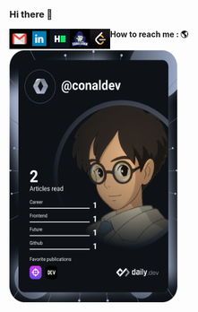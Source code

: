 ### Hi there 👋


**How to reach me : 🌎**
[<img align="left" alt="gmail" width="36px" height="36px"  src="icons/gmail.png"/>](mailto:conaldeveloper@gmail.com)
[<img align="left" alt="linkedin" width="36px" height="36px" src="icons/in.png" />](https://www.linkedin.com/in/minhconaldds/)
[<img align="left" alt="hackerrank" width="36px" height="36px" src="icons/HackerRank.png" />](https://www.hackerrank.com/ConelDev)
[<img align="left" alt="codelearn" width="36px" height="36px" src="icons/codelearn.png" />](https://codelearn.io/profile/689528)
[<img align="left" alt="leetcode" width="36px" height="36px" src="icons/leetcode.png" />](https://leetcode.com/ConalDev/)
<br />

<a href="https://app.daily.dev/conaldev"><img src="https://github.com/conaldev/conaldev/blob/master/devcard.svg" width="300" height="450" alt="conaldev's Dev Card"/></a>
<br /><br />



<!--
Here are some ideas to get you started:

- 🔭 I’m currently working on ...
- 🌱 I’m currently learning ...
- 👯 I’m looking to collaborate on ...
- 🤔 I’m looking for help with ...
- ⚡ Fun fact: ...
-->
